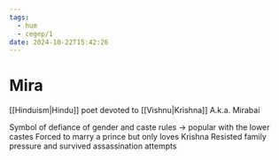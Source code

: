 ```yaml
---
tags:
  - hum
  - cegep/1
date: 2024-10-22T15:42:26
---
```


# Mira

[[Hinduism|Hindu]] poet devoted to [[Vishnu|Krishna]]
A.k.a. Mirabai

Symbol of defiance of gender and caste rules -> popular with the lower castes
Forced to marry a prince but only loves Krishna
Resisted family pressure and survived assassination attempts
